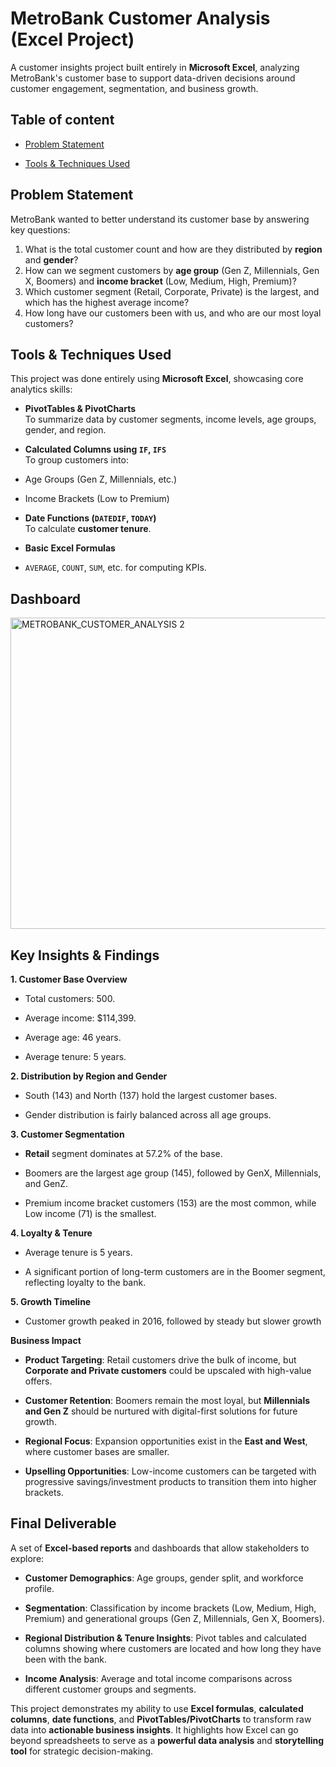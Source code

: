 # MetroBank Customer Analysis (Excel Project)
A customer insights project built entirely in **Microsoft Excel**, analyzing MetroBank's customer base to support data-driven decisions around customer engagement, segmentation, and business growth.

## Table of content

- [Problem Statement](https://github.com/Ehinmetan/Metrobank-Customer-Analysis-Excel/blob/main/README.md#problem-statement)

- [Tools & Techniques Used](https://github.com/Ehinmetan/Metrobank-Customer-Analysis-Excel/blob/main/README.md#tools--techniques-used)

##  Problem Statement
MetroBank wanted to better understand its customer base by answering key questions:

1. What is the total customer count and how are they distributed by **region** and **gender**?
2. How can we segment customers by **age group** (Gen Z, Millennials, Gen X, Boomers) and **income bracket** (Low, Medium, High, Premium)?
3. Which customer segment (Retail, Corporate, Private) is the largest, and which has the highest average income?
4. How long have our customers been with us, and who are our most loyal customers?

## Tools & Techniques Used

This project was done entirely using **Microsoft Excel**, showcasing core analytics skills:

-  **PivotTables & PivotCharts**  
  To summarize data by customer segments, income levels, age groups, gender, and region.

-  **Calculated Columns using `IF`, `IFS`**  
  To group customers into:
  - Age Groups (Gen Z, Millennials, etc.)
  - Income Brackets (Low to Premium)

-  **Date Functions (`DATEDIF`, `TODAY`)**  
  To calculate **customer tenure**.

-  **Basic Excel Formulas**  
  - `AVERAGE`, `COUNT`, `SUM`, etc. for computing KPIs.

## Dashboard
<img width="827" height="498" alt="METROBANK_CUSTOMER_ANALYSIS 2" src="https://github.com/user-attachments/assets/bf7c7c14-2057-44b3-a8c6-a70c970768bc" />

##  Key Insights & Findings

 **1. Customer Base Overview**

- Total customers: 500.

- Average income: $114,399.

- Average age: 46 years.

- Average tenure: 5 years.

 **2. Distribution by Region and Gender**

-  South (143) and North (137) hold the largest customer bases.

- Gender distribution is fairly balanced across all age groups.

**3. Customer Segmentation**

- **Retail** segment dominates at 57.2% of the base.

- Boomers are the largest age group (145), followed by GenX, Millennials, and GenZ.

- Premium income bracket customers (153) are the most common, while Low income (71) is the smallest.

**4. Loyalty & Tenure**

- Average tenure is 5 years.

- A significant portion of long-term customers are in the Boomer segment, reflecting loyalty to the bank.

**5. Growth Timeline**

- Customer growth peaked in 2016, followed by steady but slower growth

**Business Impact**

- **Product Targeting**: Retail customers drive the bulk of income, but **Corporate and Private customers** could be upscaled with high-value offers.

- **Customer Retention**: Boomers remain the most loyal, but **Millennials and Gen Z** should be nurtured with digital-first solutions for future growth.

- **Regional Focus**: Expansion opportunities exist in the **East and West**, where customer bases are smaller.

- **Upselling Opportunities**: Low-income customers can be targeted with progressive savings/investment products to transition them into higher brackets.

## Final Deliverable

A set of **Excel-based reports** and dashboards that allow stakeholders to explore:

- **Customer Demographics**: Age groups, gender split, and workforce profile.

- **Segmentation**: Classification by income brackets (Low, Medium, High, Premium) and generational groups (Gen Z, Millennials, Gen X, Boomers).

- **Regional Distribution & Tenure Insights**: Pivot tables and calculated columns showing where customers are located and how long they have been with the bank.

- **Income Analysis**: Average and total income comparisons across different customer groups and segments.

This project demonstrates my ability to use **Excel formulas**, **calculated columns**, **date functions**, and **PivotTables/PivotCharts** to transform raw data into **actionable business insights**. It highlights how Excel can go beyond spreadsheets to serve as a **powerful data analysis** and **storytelling tool** for strategic decision-making.
